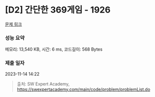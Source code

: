 # [D2] 간단한 369게임 - 1926 

[문제 링크](https://swexpertacademy.com/main/code/problem/problemDetail.do?contestProbId=AV5PTeo6AHUDFAUq) 

### 성능 요약

메모리: 13,540 KB, 시간: 6 ms, 코드길이: 568 Bytes

### 제출 일자

2023-11-14 14:22



> 출처: SW Expert Academy, https://swexpertacademy.com/main/code/problem/problemList.do